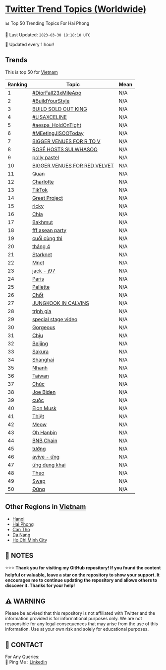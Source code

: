 [Twitter Trend Topics (Worldwide)](https://github.com/ErcinDedeoglu/Twitter-Trend-Topics)
==========


📊 Top 50 Trending Topics For Hai Phong

📆 Last Updated: `2023-03-30 18:18:10 UTC`

🔧 Updated every 1 hour!


## Trends

This is top 50 for [Vietnam](</Vietnam>)

| Ranking | Topic | Mean |
| ------- | ------------ | ------------ |
| 1 | [#DiorFall23xMileApo](http://twitter.com/search?q=%23DiorFall23xMileApo) | N/A |
| 2 | [#BuildYourStyle](http://twitter.com/search?q=%23BuildYourStyle) | N/A |
| 3 | [BUILD SOLD OUT KING](http://twitter.com/search?q=BUILD+SOLD+OUT+KING) | N/A |
| 4 | [#LISAXCELINE](http://twitter.com/search?q=%23LISAXCELINE) | N/A |
| 5 | [#aespa_HoldOnTight](http://twitter.com/search?q=%23aespa_HoldOnTight) | N/A |
| 6 | [#MEetingJISOOToday](http://twitter.com/search?q=%23MEetingJISOOToday) | N/A |
| 7 | [BIGGER VENUES FOR R TO V](http://twitter.com/search?q=BIGGER+VENUES+FOR+R+TO+V) | N/A |
| 8 | [ROSÉ HOSTS SULWHASOO](http://twitter.com/search?q=ROS%c3%89+HOSTS+SULWHASOO) | N/A |
| 9 | [polly pastel](http://twitter.com/search?q=polly+pastel) | N/A |
| 10 | [BIGGER VENUES FOR RED VELVET](http://twitter.com/search?q=BIGGER+VENUES+FOR+RED+VELVET) | N/A |
| 11 | [Quan](http://twitter.com/search?q=Quan) | N/A |
| 12 | [Charlotte](http://twitter.com/search?q=Charlotte) | N/A |
| 13 | [TikTok](http://twitter.com/search?q=TikTok) | N/A |
| 14 | [Great Project](http://twitter.com/search?q=Great+Project) | N/A |
| 15 | [ricky](http://twitter.com/search?q=ricky) | N/A |
| 16 | [Chia](http://twitter.com/search?q=Chia) | N/A |
| 17 | [Bakhmut](http://twitter.com/search?q=Bakhmut) | N/A |
| 18 | [fff asean party](http://twitter.com/search?q=fff+asean+party) | N/A |
| 19 | [cuối cùng thì](http://twitter.com/search?q=cu%e1%bb%91i+c%c3%b9ng+th%c3%ac) | N/A |
| 20 | [tháng 4](http://twitter.com/search?q=th%c3%a1ng+4) | N/A |
| 21 | [Starknet](http://twitter.com/search?q=Starknet) | N/A |
| 22 | [Mnet](http://twitter.com/search?q=Mnet) | N/A |
| 23 | [jack - j97](http://twitter.com/search?q=jack+-+j97) | N/A |
| 24 | [Paris](http://twitter.com/search?q=Paris) | N/A |
| 25 | [Pallette](http://twitter.com/search?q=Pallette) | N/A |
| 26 | [Chốt](http://twitter.com/search?q=Ch%e1%bb%91t) | N/A |
| 27 | [JUNGKOOK IN CALVINS](http://twitter.com/search?q=JUNGKOOK+IN+CALVINS) | N/A |
| 28 | [trịnh gia](http://twitter.com/search?q=tr%e1%bb%8bnh+gia) | N/A |
| 29 | [special stage video](http://twitter.com/search?q=special+stage+video) | N/A |
| 30 | [Gorgeous](http://twitter.com/search?q=Gorgeous) | N/A |
| 31 | [Chịu](http://twitter.com/search?q=Ch%e1%bb%8bu) | N/A |
| 32 | [Beijing](http://twitter.com/search?q=Beijing) | N/A |
| 33 | [Sakura](http://twitter.com/search?q=Sakura) | N/A |
| 34 | [Shanghai](http://twitter.com/search?q=Shanghai) | N/A |
| 35 | [Nhanh](http://twitter.com/search?q=Nhanh) | N/A |
| 36 | [Taiwan](http://twitter.com/search?q=Taiwan) | N/A |
| 37 | [Chúc](http://twitter.com/search?q=Ch%c3%bac) | N/A |
| 38 | [Joe Biden](http://twitter.com/search?q=Joe+Biden) | N/A |
| 39 | [cuộc](http://twitter.com/search?q=cu%e1%bb%99c) | N/A |
| 40 | [Elon Musk](http://twitter.com/search?q=Elon+Musk) | N/A |
| 41 | [Thiệt](http://twitter.com/search?q=Thi%e1%bb%87t) | N/A |
| 42 | [Meow](http://twitter.com/search?q=Meow) | N/A |
| 43 | [Oh Hanbin](http://twitter.com/search?q=Oh+Hanbin) | N/A |
| 44 | [BNB Chain](http://twitter.com/search?q=BNB+Chain) | N/A |
| 45 | [tưởng](http://twitter.com/search?q=t%c6%b0%e1%bb%9fng) | N/A |
| 46 | [avive - ứng](http://twitter.com/search?q=avive+-+%e1%bb%a9ng) | N/A |
| 47 | [ứng dụng khai](http://twitter.com/search?q=%e1%bb%a9ng+d%e1%bb%a5ng+khai) | N/A |
| 48 | [Theo](http://twitter.com/search?q=Theo) | N/A |
| 49 | [Swap](http://twitter.com/search?q=Swap) | N/A |
| 50 | [Đừng](http://twitter.com/search?q=%c4%90%e1%bb%abng) | N/A |



## Other Regions in [Vietnam](</Vietnam>)

* [Hanoi](</Vietnam/Hanoi.md>)
* [Hai Phong](</Vietnam/Hai Phong.md>)
* [Can Tho](</Vietnam/Can Tho.md>)
* [Da Nang](</Vietnam/Da Nang.md>)
* [Ho Chi Minh City](</Vietnam/Ho Chi Minh City.md>)



## 📝 NOTES

⭐⭐⭐ **Thank you for visiting my GitHub repository! If you found the content helpful or valuable, leave a star on the repository to show your support. It encourages me to continue updating the repository and allows others to discover it. Thanks for your help!**


## ⚠️ WARNING

Please be advised that this repository is not affiliated with Twitter and the information provided is for informational purposes only. We are not responsible for any legal consequences that may arise from the use of this information. Use at your own risk and solely for educational purposes.


## 📨 CONTACT

 For Any Queries:  
            🏓 Ping Me : [LinkedIn](https://www.linkedin.com/in/ercindedeoglu/)
